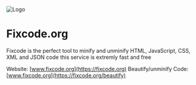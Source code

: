 
![Logo](https://fixcode.org/images/fixcode-logo.png)


# Fixcode.org

Fixcode is the perfect tool to minify and unminify HTML, JavaScript, CSS, XML and JSON code
this service is extremly fast and free

Website: [www.fixcode.org](https://fixcode.org)
Beautify/unminify Code: [www.fixcode.org](https://fixcode.org/beautify)




